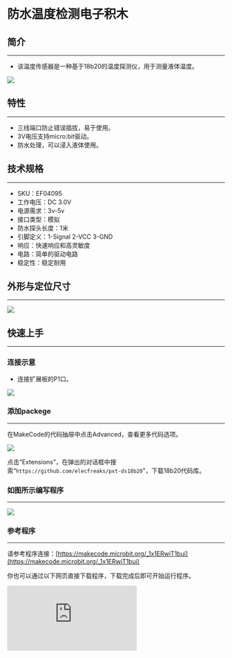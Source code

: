 ﻿# 防水温度检测电子积木

## 简介
---
- 该温度传感器是一种基于18b20的温度探测仪，用于测量液体温度。

 ![](https://wiki-media-ef.oss-cn-hongkong.aliyuncs.com/docs/microbit/sensor/octopus-sensors/sensor/images/04095_0.jpg)

## 特性
---

- 三线端口防止错误插拔，易于使用。
- 3V电压支持micro:bit驱动。
- 防水处理，可以浸入液体使用。

## 技术规格
---

- SKU：EF04095
- 工作电压：DC 3.0V
- 电源需求：3v-5v
- 接口类型：模拟
- 防水探头长度：1米
- 引脚定义：1-Signal 2-VCC 3-GND
- 响应：快速响应和高灵敏度
- 电路：简单的驱动电路
- 稳定性：稳定耐用

## 外形与定位尺寸
---

 ![](https://wiki-media-ef.oss-cn-hongkong.aliyuncs.com/docs/microbit/sensor/octopus-sensors/sensor/images/04095_1.jpg)


## 快速上手
---
### 连接示意

- 连接扩展板的P1口。

 ![](https://wiki-media-ef.oss-cn-hongkong.aliyuncs.com/docs/microbit/sensor/octopus-sensors/sensor/images/04095_2.png)

### 添加packege
---
在MakeCode的代码抽屉中点击Advanced，查看更多代码选项。

 ![](https://wiki-media-ef.oss-cn-hongkong.aliyuncs.com/docs/microbit/sensor/octopus-sensors/sensor/images/smtcNoB.png)

点击“Extensions”，在弹出的对话框中搜索“`https://github.com/elecfreaks/pxt-ds18b20`"，下载18b20代码库。


### 如图所示编写程序
---
  ![](https://wiki-media-ef.oss-cn-hongkong.aliyuncs.com/docs/microbit/sensor/octopus-sensors/sensor/images/04095_3.png)

### 参考程序
---
请参考程序连接：[https://makecode.microbit.org/_1x1ERwiT1bui](https://makecode.microbit.org/_1x1ERwiT1bui)

你也可以通过以下网页直接下载程序，下载完成后即可开始运行程序。

<div
    style={{
        position: 'relative',
        paddingBottom: '60%',
        overflow: 'hidden',
    }}
>
    <iframe
        src="https://makecode.microbit.org/_1x1ERwiT1bui"
        frameborder="0"
        sandbox="allow-popups allow-forms allow-scripts allow-same-origin"
        style={{
            position: 'absolute',
            width: '100%',
            height: '100%',
        }}
    />
</div>
---

### 结果

- micro:bit 的点阵屏上显示当前温度。

## 相关案例
---

## 技术文档
---
